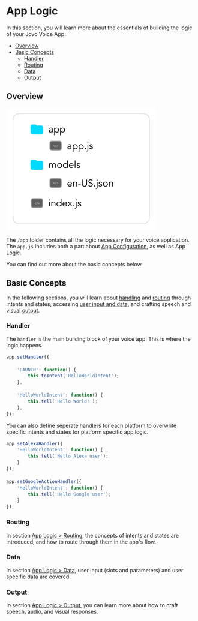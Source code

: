 # App Logic

In this section, you will learn more about the essentials of building the logic of your Jovo Voice App.

* [Overview](#overview)
* [Basic Concepts](#basic-concepts)
  * [Handler](#handler)
  * [Routing](#routing)
  * [Data](#data)
  * [Output](#output)

## Overview

![Alexa Skill Folder in a Jovo Project](../img/folder-structure-simple.png "Alexa Skill Folder in a Jovo Project" )

The `/app` folder contains all the logic necessary for your voice application. The `app.js` includes both a part about [App Configuration](../03_app-configuration './app-configuration'), as well as App Logic.

You can find out more about the basic concepts below.

## Basic Concepts

In the following sections, you will learn about [handling](#handler) and [routing](#routing) through intents and states, accessing [user input and data](#data), and crafting speech and visual [output](#output). 

### Handler

The `handler` is the main building block of your voice app. This is where the logic happens.

```javascript
app.setHandler({

    'LAUNCH': function() {
        this.toIntent('HelloWorldIntent');
    },

    'HelloWorldIntent': function() {
        this.tell('Hello World!');
    },
});
```

You can also define seperate handlers for each platform to overwrite specific intents and states for platform specific app logic.

```javascript
app.setAlexaHandler({
    'HelloWorldIntent': function() {
        this.tell('Hello Alexa user');
    }
});

app.setGoogleActionHandler({
    'HelloWorldIntent': function() {
        this.tell('Hello Google user');
    }
});
```

### Routing

In section [App Logic > Routing](./01_routing './routing'), the concepts of intents and states are introduced, and how to route through them in the app's flow.


### Data

In section [App Logic > Data](./02_data, './data'), user input (slots and parameters) and user specific data are covered.


### Output

In section [App Logic > Output](./03_output './output'), you can learn more about how to craft speech, audio, and visual responses.


<!--[metadata]: {"description": "Find out how to build voice app logic with the Jovo Framework",
		        "route": "logic"}-->
